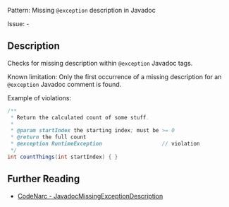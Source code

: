 Pattern: Missing `@exception` description in Javadoc

Issue: -

## Description

Checks for missing description within `@exception` Javadoc tags.

Known limitation: Only the first occurrence of a missing description for an `@exception` Javadoc comment is found.

Example of violations:

``` groovy
/**
 * Return the calculated count of some stuff.
 *
 * @param startIndex the starting index; must be >= 0
 * @return the full count
 * @exception RuntimeException                   // violation
 */
int countThings(int startIndex) { }
```

## Further Reading

* [CodeNarc - JavadocMissingExceptionDescription](https://codenarc.github.io/CodeNarc/codenarc-rules-comments.html#javadocmissingexceptiondescription-rule)